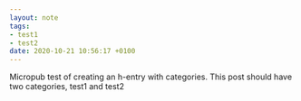 ```yaml
---
layout: note
tags:
- test1
- test2
date: 2020-10-21 10:56:17 +0100
---
```


Micropub test of creating an h-entry with categories. This post should have two categories, test1 and test2
